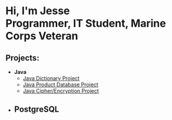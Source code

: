 <h1>Hi, I'm Jesse <br/>Programmer, IT Student, Marine Corps Veteran</h1>

<h2>Projects:</h2>

- <b>Java</b>
  - <a href="https://github.com/Jesse-Hough/Java-Dictionary-Project" target="_blank">Java Dictionary Project</a>
  - <a href="https://github.com/Jesse-Hough/Java-Product-Database-Project/blob/main/README.md" target="_blank">Java Product Database Project</a>
  - <a href="https://github.com/Jesse-Hough/Java-Cipher-Encryption-Project" target="_blank">Java Cipher/Encryption Project</a>
- <b>PostgreSQL</b>
  - 
